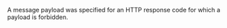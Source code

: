 
A message payload was specified for an HTTP response code for which a payload is
forbidden.

<a id="ERR_HTTP2_PING_CANCEL"></a>
